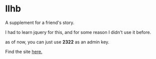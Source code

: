 # llhb

A supplement for a friend's story.

I had to learn jquery for this, and for some reason I didn't use it before.

as of now, you can just use **2322** as an admin key.

Find the site [here.](https://llhb.glitch.me)
